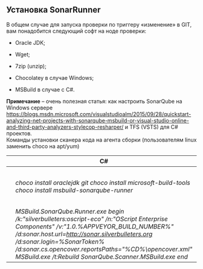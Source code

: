 Установка SonarRunner
---------------------

В общем случае для запуска проверки по триггеру «изменение» в GIT, вам
понадобится следующий софт на ноде проверки:

-   Oracle JDK;

-   Wget;

-   7zip (unzip);

-   Chocolatey в случае Windows;

-   MSBuild в случае с C\#.

**Примечание** – очень полезная статья: как настроить SonarQube на Windows
сервере
<https://blogs.msdn.microsoft.com/visualstudioalm/2015/09/28/quickstart-analyzing-net-projects-with-sonarqube-msbuild-or-visual-studio-online-and-third-party-analyzers-stylecop-resharper/>
и TFS (VSTS) для C\# проектов.  
Команды установки сканера кода на агента сборки (пользователям linux заменить
choco на apt/yum)

|   | C\#                                                                                                                                                                                                                                                                                                                                        | Java                                                                     | Остальные                                                                                                                                                                                               |
|---|--------------------------------------------------------------------------------------------------------------------------------------------------------------------------------------------------------------------------------------------------------------------------------------------------------------------------------------------|--------------------------------------------------------------------------|---------------------------------------------------------------------------------------------------------------------------------------------------------------------------------------------------------|
|   | *choco install oraclejdk git choco install microsoft-build-tools choco install msbuild-sonarqube-runner*                                                                                                                                                                                                                                   | *choco install oraclejdk git maven*                                      | *choco install oraclejdk wget git wget* <https://sonarsource.bintray.com/Distribution/sonar-scanner-cli/sonar-scanner-2.8.zip>  *unzip ./sonar-scanner-2.8.zip set PATH=%PATH%;./sonar-scanner-2.8/bin* |
|   | *MSBuild.SonarQube.Runner.exe begin /k:"silverbulleters:oscript-eco" /n:"OScript Enterprise Components" /v:"1.0.%APPVEYOR_BUILD_NUMBER%" /d:sonar.host.url=http://sonar.silverbulleters.org /d:sonar.login=%SonarToken% /d:sonar.cs.opencover.reportsPaths="%CD%\\opencover.xml" MSBuild.exe /t:Rebuild SonarQube.Scanner.MSBuild.exe end* | *mvn sonar:sonar -Dsonar.server=%SONAR_URL% -Dsonar.login=%SONAR_TOKEN%* | *sonar-scanner -Dsonar.server=%SONAR_URL% -Dsonar.login=%SONAR_TOKEN%*                                                                                                                                  |
